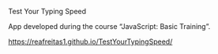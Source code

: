 Test Your Typing Speed

App developed during the course “JavaScript: Basic Training”.

https://reafreitas1.github.io/TestYourTypingSpeed/
